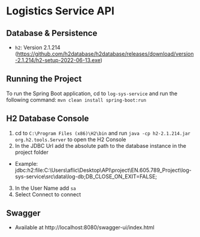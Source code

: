 # Logistics Service API

## Database & Persistence
- `h2`: Version 2.1.214 (https://github.com/h2database/h2database/releases/download/version-2.1.214/h2-setup-2022-06-13.exe)

## Running the Project
To run the Spring Boot application, cd to `log-sys-service` and run the following command:
```mvn clean install spring-boot:run```

## H2 Database Console
1. cd to `C:\Program Files (x86)\H2\bin` and run `java -cp h2-2.1.214.jar org.h2.tools.Server` to open the H2 Console
2. In the JDBC Url add the absolute path to the database instance in the project folder
- Example: jdbc:h2:file:C:\Users\aflic\Desktop\API\project\EN.605.789_Project\log-sys-service\src\data\log-db;DB_CLOSE_ON_EXIT=FALSE;
3. In the User Name add `sa`
4. Select Connect to connect

## Swagger
- Available at http://localhost:8080/swagger-ui/index.html
